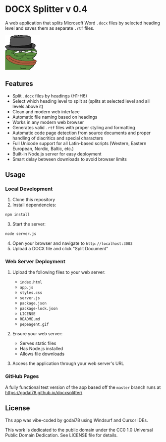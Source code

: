 # DOCX Splitter v 0.4

A web application that splits Microsoft Word `.docx` files by selected heading level and saves them as separate `.rtf` files.

![Pepe Agent](pepeagent.gif)

## Features

- Split `.docx` files by headings (H1-H6)
- Select which heading level to split at (splits at selected level and all levels above it)
- Clean and modern web interface
- Automatic file naming based on headings
- Works in any modern web browser
- Generates valid `.rtf` files with proper styling and formatting
- Automatic code page detection from source documents and proper handling of diacritics and special characters
- Full Unicode support for all Latin-based scripts (Western, Eastern European, Nordic, Baltic, etc.)
- Built-in Node.js server for easy deployment
- Smart delay between downloads to avoid browser limits

## Usage

### Local Development
1. Clone this repository
2. Install dependencies:
```bash
npm install
```
3. Start the server:
```bash
node server.js
```
4. Open your browser and navigate to `http://localhost:3003`
5. Upload a DOCX file and click "Split Document"

### Web Server Deployment
1. Upload the following files to your web server:
	- `index.html`
	- `app.js`
	- `styles.css`
	- `server.js`
	- `package.json`
	- `package-lock.json`
	- `LICENSE`
	- `README.md`
	- `pepeagent.gif`

2. Ensure your web server:
	- Serves static files
	- Has Node.js installed
	- Allows file downloads

3. Access the application through your web server's URL

### GitHub Pages

A fully functional test version of the app based off the `master` branch runs at https://godai78.github.io/docxsplitter/

## License

Ths app was vibe-coded by godai78 using Windsurf and Cursor IDEs.

This work is dedicated to the public domain under the CC0 1.0 Universal Public Domain Dedication. See LICENSE file for details.
